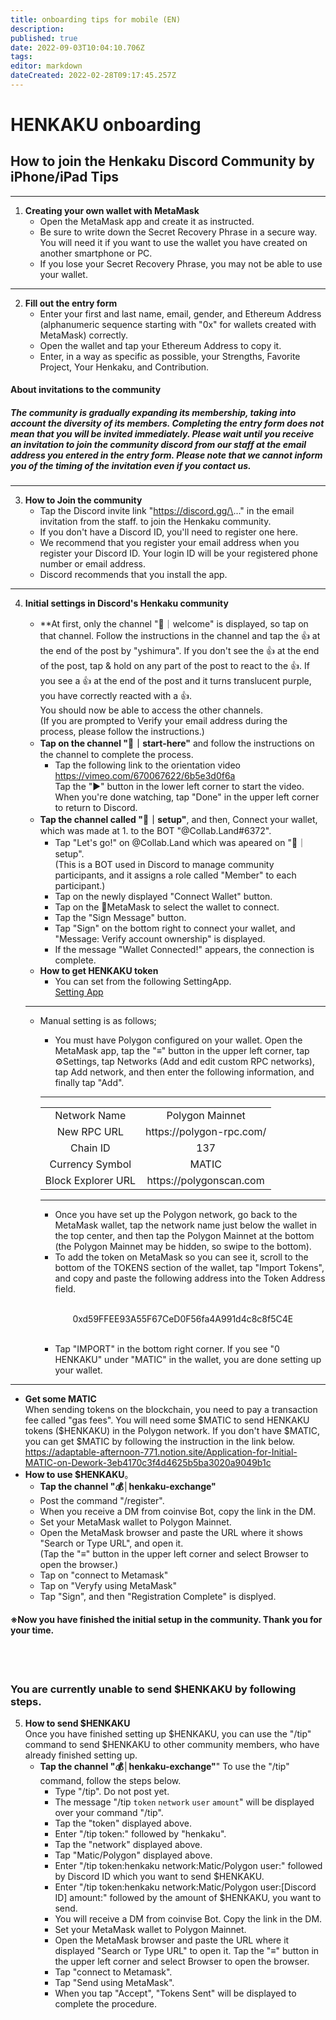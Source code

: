 ```yaml
---
title: onboarding tips for mobile (EN)
description: 
published: true
date: 2022-09-03T10:04:10.706Z
tags: 
editor: markdown
dateCreated: 2022-02-28T09:17:45.257Z
---
```


# **HENKAKU onboarding**  
## How to join the Henkaku Discord Community by iPhone/iPad **Tips**  

---
1. **Creating your own wallet with MetaMask**  
	- Open the MetaMask app and create it as instructed.
	- Be sure to write down the Secret Recovery Phrase in a secure way. You will need it if you want to use the wallet you have created on another smartphone or PC.
	- If you lose your Secret Recovery Phrase, you may not be able to use your wallet.  
---
2. **Fill out the entry form**  
	- Enter your first and last name, email, gender, and Ethereum Address (alphanumeric sequence starting with "0x" for wallets created with MetaMask) correctly.  
	- Open the wallet and tap your Ethereum Address to copy it.  
	- Enter, in a way as specific as possible, your Strengths, Favorite Project, Your Henkaku, and Contribution.  

#### About invitations to the community  
##### The community is gradually expanding its membership, taking into account the diversity of its members. Completing the entry form does not mean that you will be invited immediately. Please wait until you receive an invitation to join the community discord from our staff at the email address you entered in the entry form. Please note that we cannot inform you of the timing of the invitation even if you contact us.  
---
3. **How to Join the community**  
	- Tap the Discord invite link "https://discord.gg/\..." in the email invitation from the staff. to join the Henkaku community.  
	- If you don't have a Discord ID, you'll need to register one here.   
	- We recommend that you register your email address when you register your Discord ID. Your login ID will be your registered phone number or email address.  
	- Discord recommends that you install the app.  
---
4. **Initial settings in Discord's Henkaku community**
	- **At first, only the channel "🤚｜welcome" is displayed, so tap on that channel. Follow the instructions in the channel and tap the 👍 at the end of the post by "yshimura". If you don't see the 👍 at the end of the post, tap & hold on any part of the post to react to the 👍. If you see a 👍 at the end of the post and it turns translucent purple, you have correctly reacted with a 👍.  
	You should now be able to access the other channels.  
  (If you are prompted to Verify your email address during the process, please follow the instructions.)  
	- **Tap on the channel "🚀｜start-here"** and follow the instructions on the channel to complete the process.
	  - Tap the following link to the orientation video  
		https://vimeo.com/670067622/6b5e3d0f6a  
		Tap the "▶️" button in the lower left corner to start the video.  
    When you're done watching, tap "Done" in the upper left corner to return to Discord.
	- **Tap the channel called "🦊｜setup"**, and then, Connect your wallet, which was made at 1. to the BOT "@Collab.Land#6372".
		- Tap "Let's go!" on @Collab.Land which was apeared on "🦊｜setup".  
		(This is a BOT used in Discord to manage community participants, and it assigns a role called "Member" to each participant.)  
		- Tap on the newly displayed "Connect Wallet" button.  
		- Tap on the 🦊MetaMask to select the wallet to connect.  
		- Tap the "Sign Message" button.  
		- Tap "Sign" on the bottom right to connect your wallet, and "Message: Verify account ownership" is displayed.  
		- If the message "Wallet Connected!" appears, the connection is complete.  
	- **How to get HENKAKU token**
	  - You can set from the following SettingApp.  
    [Setting App](https://omise.henkaku.org/shiniri/)
        
    ---  
	  - Manual setting is as follows;
		 - You must have Polygon configured on your wallet. Open the MetaMask app, tap the "≡" button in the upper left corner, tap ⚙Settings, tap Networks (Add and edit custom RPC networks), tap Add network, and then enter the following information, and finally tap "Add".  
		---

		<table align="center">
			<tr align="center" margin="5">
				<td>Network Name</td>
				<td>Polygon Mainnet</td>
			</tr>
			<tr align="center">
				<td>New RPC URL</td>
				<td>https://polygon-rpc.com/</td>
			</tr>
			<tr align="center">
				<td>Chain ID</td>
				<td>137</td>
			</tr>
			<tr align="center">
				<td>Currency Symbol</td>
				<td>MATIC</td>
			</tr>
			<tr align="center">
				<td>Block Explorer URL</td>
				<td>https://polygonscan.com</td>
			</tr>
		</table>  

		---  
		- Once you have set up the Polygon network, go back to the MetaMask wallet, tap the network name just below the wallet in the top center, and then tap the Polygon Mainnet at the bottom (the Polygon Mainnet may be hidden, so swipe to the bottom). 
		- To add the token on MetaMask so you can see it, scroll to the bottom of the TOKENS section of the wallet, tap "Import Tokens", and copy and paste the following address into the Token Address field. 
		
		<br>

		<p align="center">	
		 	<a align="center">0xd59FFEE93A55F67CeD0F56fa4A991d4c8c8f5C4E</a> 
		</p>

		<br>

		- Tap "IMPORT" in the bottom right corner. If you see "0 HENKAKU" under "MATIC" in the wallet, you are done setting up your wallet.

---    

  -  **Get some MATIC**  
	When sending tokens on the blockchain, you need to pay a transaction fee called "gas fees". You will need some \$MATIC to send HENKAKU tokens (\$HENKAKU) in the Polygon network. If you don't have \$MATIC, you can get $MATIC by following the instruction in the link below.  
  https://adaptable-afternoon-771.notion.site/Application-for-Initial-MATIC-on-Dework-3eb4170c3f4d4625b5ba3020a9049b1c
  - **How to use $HENKAKU**。
	  - **Tap the channel "💰│henkaku-exchange"**  
	  - Post the command "/register".
	  - When you receive a DM from coinvise Bot, copy the link in the DM.  
	  - Set your MetaMask wallet to Polygon Mainnet.
	  - Open the MetaMask browser and paste the URL where it shows "Search or Type URL", and open it.  
		(Tap the "≡" button in the upper left corner and select Browser to open the browser.)   
	  - Tap on "connect to Metamask"  
	  - Tap on "Veryfy using MetaMask"  
	  - Tap "Sign", and then "Registration Complete" is displyed.  
	  
    
#### ※Now you have finished the initial setup in the community. Thank you for your time.  
<br>
<br>

### **You are currently unable to send $HENKAKU by following steps.**

5. **How to send $HENKAKU**  
	Once you have finished setting up $HENKAKU, you can use the "/tip" command to send $HENKAKU to other community members, who have already finished setting up.  
	- **Tap the channel "💰│henkaku-exchange"**"
	To use the "/tip" command, follow the steps below.
		- Type "/tip". Do not post yet.  
		- The message "/tip `token` `network` `user` `amount`" will be displayed over your command "/tip".  
		- Tap the "token" displayed above.  
		- Enter "/tip token:" followed by "henkaku".    
		- Tap the "network" displayed above.  
		- Tap "Matic/Polygon" displayed above.
		- Enter "/tip token:henkaku network:Matic/Polygon user:" followed by Discord ID which you want to send \$HENKAKU.  
		- Enter "/tip token:henkaku network:Matic/Polygon user:\[Discord ID\] amount:" followed by the amount of $HENKAKU, you want to send.
	  - You will receive a DM from coinvise Bot. Copy the link in the DM.   
	  - Set your MetaMask wallet to Polygon Mainnet.  
	  - Open the MetaMask browser and paste the URL where it displayed "Search or Type URL" to open it. Tap the "≡" button in the upper left corner and select Browser to open the browser.  
	  - Tap "connect to Metamask".  
	  - Tap "Send using MetaMask".  
	  - When you tap "Accept", "Tokens Sent" will be displayed to complete the procedure.  
